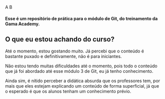 A
B

#### Esse é um repositório de prática para o módulo de Git, do treinamento da Gama Academy.

## O que eu estou achando do curso?
Até o momento, estou gostando muito. Já percebi que o conteúdo é bastante puxado e definitivamente, não é para iniciantes.  

Não estou tendo muitas dificuldades até o momento, pois todo o conteúdo que já foi abordado até esse módulo 3 de Git, eu já tenho conhecimento.

Ainda sim, é nítido perceber a didática absurda que os professores tem, por mais que eles estejam explicando um conteúdo de forma superficial, já que o esperado é que os alunos tenham um conhecimento prévio.
